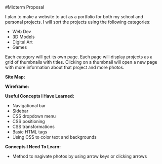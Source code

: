 #Midterm Proposal

I plan to make a website to act as a portfolio for both my school and personal projects. I will sort the projects using the following categories:

+ Web Dev
+ 3D Models
+ Digital Art
+ Games

Each category will get its own page. Each page will display projects as a grid of thumbnails with titles. Clicking on a thumbnail will open a new page with more information about that project and more photos.

__Site Map:__

__Wireframe:__

__Useful Concepts I Have Learned:__

+ Navigational bar
+ Sidebar
+ CSS dropdown menu
+ CSS positioning
+ CSS transformations
+ Basic HTML tags
+ Using CSS to color text and backgrounds

__Concepts I Need To Learn:__

+ Method to nagivate photos by using arrow keys or clicking arrows
